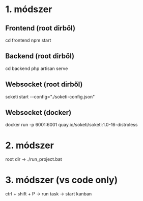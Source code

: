 # 1. módszer

## Frontend (root dirből)
cd frontend
npm start

## Backend (root dirből)
cd backend
php artisan serve

## Websocket (root dirből)
soketi start --config="./soketi-config.json"

## Websocket (docker)
docker run -p 6001:6001 quay.io/soketi/soketi:1.0-16-distroless

# 2. módszer
root dir -> ./run_project.bat

# 3. módszer (vs code only)
ctrl + shift + P -> run task -> start kanban